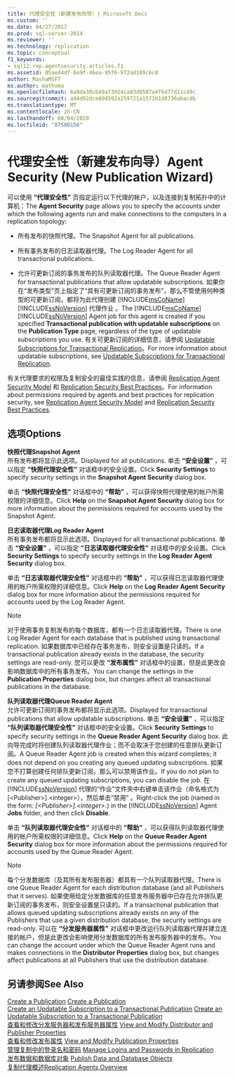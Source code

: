 ```yaml
---
title: 代理安全性（新建发布向导）| Microsoft Docs
ms.custom: ''
ms.date: 04/27/2017
ms.prod: sql-server-2014
ms.reviewer: ''
ms.technology: replication
ms.topic: conceptual
f1_keywords:
- sql12.rep.agentsecurity.articles.f1
ms.assetid: 05ae44df-8e9f-46ea-95f6-972ad109c6c0
author: MashaMSFT
ms.author: mathoma
ms.openlocfilehash: 6a0da30cb49a73024ca83d8587a4f6477d21c49c
ms.sourcegitcommit: ad4d92dce894592a259721a1571b1d8736abacdb
ms.translationtype: MT
ms.contentlocale: zh-CN
ms.lasthandoff: 08/04/2020
ms.locfileid: "87580156"
---
```

# <a name="agent-security-new-publication-wizard"></a><span data-ttu-id="df853-102">代理安全性（新建发布向导）</span><span class="sxs-lookup"><span data-stu-id="df853-102">Agent Security (New Publication Wizard)</span></span>
  <span data-ttu-id="df853-103">可以使用 **“代理安全性”** 页指定运行以下代理的帐户，以及连接到复制拓扑中的计算机：</span><span class="sxs-lookup"><span data-stu-id="df853-103">The **Agent Security** page allows you to specify the accounts under which the following agents run and make connections to the computers in a replication topology:</span></span>  
  
-   <span data-ttu-id="df853-104">所有发布的快照代理。</span><span class="sxs-lookup"><span data-stu-id="df853-104">The Snapshot Agent for all publications.</span></span>  
  
-   <span data-ttu-id="df853-105">所有事务发布的日志读取器代理。</span><span class="sxs-lookup"><span data-stu-id="df853-105">The Log Reader Agent for all transactional publications.</span></span>  
  
-   <span data-ttu-id="df853-106">允许可更新订阅的事务发布的队列读取器代理。</span><span class="sxs-lookup"><span data-stu-id="df853-106">The Queue Reader Agent for transactional publications that allow updatable subscriptions.</span></span> <span data-ttu-id="df853-107">如果你在“发布类型”页上指定了“具有可更新订阅的事务发布”，那么不管使用何种类型的可更新订阅，都将为此代理创建 [!INCLUDE[msCoName](../../includes/msconame-md.md)] [!INCLUDE[ssNoVersion](../../includes/ssnoversion-md.md)] 代理作业 。</span><span class="sxs-lookup"><span data-stu-id="df853-107">The [!INCLUDE[msCoName](../../includes/msconame-md.md)] [!INCLUDE[ssNoVersion](../../includes/ssnoversion-md.md)] Agent job for this agent is created if you specified **Transactional publication with updatable subscriptions** on the **Publication Type** page, regardless of the type of updatable subscriptions you use.</span></span> <span data-ttu-id="df853-108">有关可更新订阅的详细信息，请参阅 [Updatable Subscriptions for Transactional Replication](transactional/updatable-subscriptions-for-transactional-replication.md)。</span><span class="sxs-lookup"><span data-stu-id="df853-108">For more information about updatable subscriptions, see [Updatable Subscriptions for Transactional Replication](transactional/updatable-subscriptions-for-transactional-replication.md).</span></span>  
  
 <span data-ttu-id="df853-109">有关代理要求的权限及复制安全的最佳实践的信息，请参阅 [Replication Agent Security Model](security/replication-agent-security-model.md) 和 [Replication Security Best Practices](security/replication-security-best-practices.md)。</span><span class="sxs-lookup"><span data-stu-id="df853-109">For information about permissions required by agents and best practices for replication security, see [Replication Agent Security Model](security/replication-agent-security-model.md) and [Replication Security Best Practices](security/replication-security-best-practices.md).</span></span>  
  
## <a name="options"></a><span data-ttu-id="df853-110">选项</span><span class="sxs-lookup"><span data-stu-id="df853-110">Options</span></span>  
 <span data-ttu-id="df853-111">**快照代理**</span><span class="sxs-lookup"><span data-stu-id="df853-111">**Snapshot Agent**</span></span>  
 <span data-ttu-id="df853-112">所有发布都将显示此选项。</span><span class="sxs-lookup"><span data-stu-id="df853-112">Displayed for all publications.</span></span> <span data-ttu-id="df853-113">单击 **“安全设置”** ，可以指定 **“快照代理安全性”** 对话框中的安全设置。</span><span class="sxs-lookup"><span data-stu-id="df853-113">Click **Security Settings** to specify security settings in the **Snapshot Agent Security** dialog box.</span></span>  
  
 <span data-ttu-id="df853-114">单击 **“快照代理安全性”** 对话框中的 **“帮助”** ，可以获得快照代理使用的帐户所需权限的详细信息。</span><span class="sxs-lookup"><span data-stu-id="df853-114">Click **Help** on the **Snapshot Agent Security** dialog box for more information about the permissions required for accounts used by the Snapshot Agent.</span></span>  
  
 <span data-ttu-id="df853-115">**日志读取器代理**</span><span class="sxs-lookup"><span data-stu-id="df853-115">**Log Reader Agent**</span></span>  
 <span data-ttu-id="df853-116">所有事务发布都将显示此选项。</span><span class="sxs-lookup"><span data-stu-id="df853-116">Displayed for all transactional publications.</span></span> <span data-ttu-id="df853-117">单击 **“安全设置”** ，可以指定 **“日志读取器代理安全性”** 对话框中的安全设置。</span><span class="sxs-lookup"><span data-stu-id="df853-117">Click **Security Settings** to specify security settings in the **Log Reader Agent Security** dialog box.</span></span>  
  
 <span data-ttu-id="df853-118">单击 **“日志读取器代理安全性”** 对话框中的 **“帮助”** ，可以获得日志读取器代理使用的帐户所需权限的详细信息。</span><span class="sxs-lookup"><span data-stu-id="df853-118">Click **Help** on the **Log Reader Agent Security** dialog box for more information about the permissions required for accounts used by the Log Reader Agent.</span></span>  
  
> [!NOTE]  
>  <span data-ttu-id="df853-119">对于使用事务复制发布的每个数据库，都有一个日志读取器代理。</span><span class="sxs-lookup"><span data-stu-id="df853-119">There is one Log Reader Agent for each database that is published using transactional replication.</span></span> <span data-ttu-id="df853-120">如果数据库中已经存在事务发布，则安全设置是只读的。</span><span class="sxs-lookup"><span data-stu-id="df853-120">If a transactional publication already exists in the database, the security settings are read-only.</span></span> <span data-ttu-id="df853-121">您可以更改 **“发布属性”** 对话框中的设置，但是此更改会影响数据库中的所有事务发布。</span><span class="sxs-lookup"><span data-stu-id="df853-121">You can change the settings in the **Publication Properties** dialog box, but changes affect all transactional publications in the database.</span></span>  
  
 <span data-ttu-id="df853-122">**队列读取器代理**</span><span class="sxs-lookup"><span data-stu-id="df853-122">**Queue Reader Agent**</span></span>  
 <span data-ttu-id="df853-123">允许可更新订阅的事务发布都将显示此选项。</span><span class="sxs-lookup"><span data-stu-id="df853-123">Displayed for transactional publications that allow updatable subscriptions.</span></span> <span data-ttu-id="df853-124">单击 **“安全设置”** ，可以指定 **“队列读取器代理安全性”** 对话框中的安全设置。</span><span class="sxs-lookup"><span data-stu-id="df853-124">Click **Security Settings** to specify security settings in the **Queue Reader Agent Security** dialog box.</span></span> <span data-ttu-id="df853-125">此向导完成时将创建队列读取器代理作业；而不会取决于您创建的任意排队更新订阅。</span><span class="sxs-lookup"><span data-stu-id="df853-125">A Queue Reader Agent job is created when this wizard completes; it does not depend on you creating any queued updating subscriptions.</span></span> <span data-ttu-id="df853-126">如果您不打算创建任何排队更新订阅，那么可以禁用该作业。</span><span class="sxs-lookup"><span data-stu-id="df853-126">If you do not plan to create any queued updating subscriptions, you can disable the job.</span></span> <span data-ttu-id="df853-127">在 [!INCLUDE[ssNoVersion](../../includes/ssnoversion-md.md)] 代理的“作业”文件夹中右键单击该作业（命名格式为 [\<Publisher>].\<integer>），然后单击“禁用” 。</span><span class="sxs-lookup"><span data-stu-id="df853-127">Right-click the job (named in the form: *[\<Publisher>].\<integer>*.) in the [!INCLUDE[ssNoVersion](../../includes/ssnoversion-md.md)] Agent **Jobs** folder, and then click **Disable**.</span></span>  
  
 <span data-ttu-id="df853-128">单击 **“队列读取器代理安全性”** 对话框中的 **“帮助”** ，可以获得队列读取器代理使用的帐户所需权限的详细信息。</span><span class="sxs-lookup"><span data-stu-id="df853-128">Click **Help** on the **Queue Reader Agent Security** dialog box for more information about the permissions required for accounts used by the Queue Reader Agent.</span></span>  
  
> [!NOTE]  
>  <span data-ttu-id="df853-129">每个分发数据库（及其所有发布服务器）都具有一个队列读取器代理。</span><span class="sxs-lookup"><span data-stu-id="df853-129">There is one Queue Reader Agent for each distribution database (and all Publishers that it serves).</span></span> <span data-ttu-id="df853-130">如果使用给定分发数据库的任意发布服务器中已存在允许排队更新订阅的事务发布，则安全设置是只读的。</span><span class="sxs-lookup"><span data-stu-id="df853-130">If a transactional publication that allows queued updating subscriptions already exists on any of the Publishers that use a given distribution database, the security settings are read-only.</span></span> <span data-ttu-id="df853-131">可以在 **“分发服务器属性”** 对话框中更改运行队列读取器代理并建立连接的帐户，但是此更改会影响使用分发数据库的所有发布服务器中的发布。</span><span class="sxs-lookup"><span data-stu-id="df853-131">You can change the account under which the Queue Reader Agent runs and makes connections in the **Distributor Properties** dialog box, but changes affect publications at all Publishers that use the distribution database.</span></span>  
  
## <a name="see-also"></a><span data-ttu-id="df853-132">另请参阅</span><span class="sxs-lookup"><span data-stu-id="df853-132">See Also</span></span>  
 <span data-ttu-id="df853-133">[Create a Publication](publish/create-a-publication.md) </span><span class="sxs-lookup"><span data-stu-id="df853-133">[Create a Publication](publish/create-a-publication.md) </span></span>  
 <span data-ttu-id="df853-134">[Create an Updatable Subscription to a Transactional Publication](publish/create-an-updatable-subscription-to-a-transactional-publication.md) </span><span class="sxs-lookup"><span data-stu-id="df853-134">[Create an Updatable Subscription to a Transactional Publication](publish/create-an-updatable-subscription-to-a-transactional-publication.md) </span></span>  
 <span data-ttu-id="df853-135">[查看和修改分发服务器和发布服务器属性](view-and-modify-distributor-and-publisher-properties.md) </span><span class="sxs-lookup"><span data-stu-id="df853-135">[View and Modify Distributor and Publisher Properties](view-and-modify-distributor-and-publisher-properties.md) </span></span>  
 <span data-ttu-id="df853-136">[查看和修改发布属性](publish/view-and-modify-publication-properties.md) </span><span class="sxs-lookup"><span data-stu-id="df853-136">[View and Modify Publication Properties](publish/view-and-modify-publication-properties.md) </span></span>  
 <span data-ttu-id="df853-137">[管理复制中的登录名和密码](security/identity-and-access-control-replication.md#manage-logins-and-passwords-in-replication) </span><span class="sxs-lookup"><span data-stu-id="df853-137">[Manage Logins and Passwords in Replication](security/identity-and-access-control-replication.md#manage-logins-and-passwords-in-replication) </span></span>  
 <span data-ttu-id="df853-138">[发布数据和数据库对象](publish/publish-data-and-database-objects.md) </span><span class="sxs-lookup"><span data-stu-id="df853-138">[Publish Data and Database Objects](publish/publish-data-and-database-objects.md) </span></span>  
 [<span data-ttu-id="df853-139">复制代理概述</span><span class="sxs-lookup"><span data-stu-id="df853-139">Replication Agents Overview</span></span>](agents/replication-agents-overview.md)  
  
  
